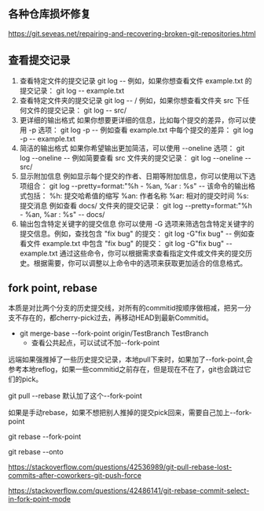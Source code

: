 ## 各种仓库损坏修复
https://git.seveas.net/repairing-and-recovering-broken-git-repositories.html

## 查看提交记录
1. 查看特定文件的提交记录
git log -- <file-path>
例如，如果你想查看文件 example.txt 的提交记录：
git log -- example.txt
1. 查看特定文件夹的提交记录
git log -- <folder-path>/
例如，如果你想查看文件夹 src 下任何文件的提交记录：
git log -- src/
1. 更详细的输出格式
如果你想要更详细的信息，比如每个提交的差异，你可以使用 -p 选项：
git log -p -- <file-or-folder-path>
例如查看 example.txt 中每个提交的差异：
git log -p -- example.txt
1. 简洁的输出格式
如果你希望输出更加简洁，可以使用 --oneline 选项：
git log --oneline -- <file-or-folder-path>
例如简要查看 src 文件夹的提交记录：
git log --oneline -- src/
1. 显示附加信息
例如显示每个提交的作者、日期等附加信息，你可以使用以下选项组合：
git log --pretty=format:"%h - %an, %ar : %s" -- <file-or-folder-path>
该命令的输出格式包括：
%h: 提交哈希值的缩写
%an: 作者名称
%ar: 相对的提交时间
%s: 提交消息
例如查看 docs/ 文件夹的提交记录：
git log --pretty=format:"%h - %an, %ar : %s" -- docs/
1. 输出包含特定关键字的提交信息
你可以使用 -G 选项来筛选包含特定关键字的提交信息。例如，查找包含 "fix bug" 的提交：
git log -G"fix bug" -- <file-or-folder-path>
例如查看文件 example.txt 中包含 "fix bug" 的提交：
git log -G"fix bug" -- example.txt
通过这些命令，你可以根据需求查看指定文件或文件夹的提交历史。根据需要，你可以调整以上命令中的选项来获取更加适合的信息格式。

## fork point, rebase
本质是对比两个分支的历史提交线，对所有的commitid按顺序做相减，把另一分支不存在的，都cherry-pick过去，再移动HEAD到最新Commitid。

- git merge-base --fork-point origin/TestBranch TestBranch
  - 查看公共起点，可以试试不加--fork-point

远端如果强推掉了一些历史提交记录，本地pull下来时，如果加了--fork-point,会参考本地reflog，如果一些commitid之前存在，但是现在不在了，git也会跳过它们的pick。

git pull --rebase 默认加了这个--fork-point

如果是手动rebase，如果不想把别人推掉的提交pick回来，需要自己加上--fork-point

git rebase --fork-point 

git rebase --onto <newbase> <upstream>

https://stackoverflow.com/questions/42536989/git-pull-rebase-lost-commits-after-coworkers-git-push-force

https://stackoverflow.com/questions/42486141/git-rebase-commit-select-in-fork-point-mode
